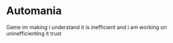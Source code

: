 # Automania
Game im making
i understand it is inefficient and i am working on uninefficienting it
trust
